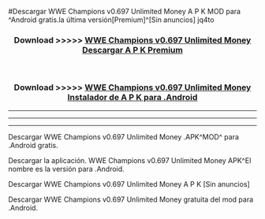 #Descargar WWE Champions v0.697 Unlimited Money  A P K MOD para ^Android gratis.la última versión[Premium]^[Sin anuncios] jq4to



<div align="center">
<h3>Download >>>>> <a href="https://es-web.web.app/?es= WWE Champions v0.697 Unlimited Money ">WWE Champions v0.697 Unlimited Money  Descargar A P K Premium</a></h3><br>

<h3>Download >>>>> <a href="https://es-web.web.app/?es= WWE Champions v0.697 Unlimited Money ">WWE Champions v0.697 Unlimited Money  Instalador de A P K para .Android</a></h3>
</div>


----------------------------------------------------------

----------------------------------------------------------

----------------------------------------------------------

Descargar WWE Champions v0.697 Unlimited Money  .APK^MOD^ para .Android gratis.

Descargar la aplicación. WWE Champions v0.697 Unlimited Money  APK^El nombre es la versión para .Android.

Descargar WWE Champions v0.697 Unlimited Money  A P K [Sin anuncios]

Descargar WWE Champions v0.697 Unlimited Money  gratuita del mod para .Android.